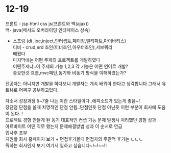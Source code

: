 # 12-19  
  
  
  
프론트 - jsp html css js(프론트와 백(ajax))  
백- java(메서드 오버라이딩 인터페이스 상속)  
  - 스프링 (di ,ioc,inject,인터셉트,페이징,멀티파트,마이바티스)  
디비 - crud,erd 조인(이너조인,아우터조인),서브쿼리  
배웠다  
마지막에는 어떤 주제의 프로젝트를 개발하였다  
어떤주제냐..이 주제의 기능 1,2,3 각 기능은 어떤 언어로 개발?  
중요한것 흐름,mvc패턴,동기와 비동기 방식을 이해하였는가?  
  
  
전공자는 아니지만 개발을 하다보니 개발자는 계속 배워야 한다고 생각합니다.그래서 유트뷰로 어쩌구 공부하고있다.  
  
  
자소서 성장과정 5~7줄 나는 이런 스타일이다..에피소드가 있는게 좋음~!  
장단점 단점을 쓸때 치명적인 단점 안됨..단점인듯 단점 아닌듯 이런 부분이 회사에 도움이 된다..!  
프로젝트 경험 만들게 된 동기 대표적인 컨셉 기능 문제 발생시 처리했던 경험 성과  
아르바이트 어떤 직무 했는지 문제해결방법 성과 이 순서로 언급  
입사후 포부  
지원할 회사 홈페이지 보기 + 면접후기볼때 면접자의 주관적 후기는 ㄴㄴㄴ  
뭐하는 회사인지 보기 여기서 일하고 싶습니다~!~!~~!!  


